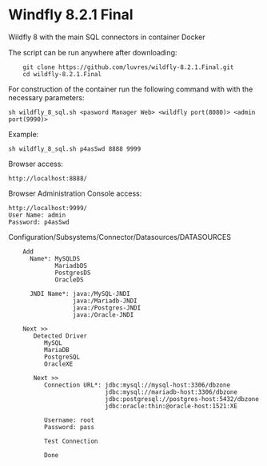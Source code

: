 # Windfly 8.2.1 Final

Wildfly 8 with the main SQL connectors in container Docker

The script can be run anywhere after downloading:

        git clone https://github.com/luvres/wildfly-8.2.1.Final.git
        cd wildfly-8.2.1.Final

For construction of the container run the following command with with the necessary parameters:

	sh wildfly_8_sql.sh <pasword Manager Web> <wildfly port(8080)> <admin port(9990)>

Example:

	sh wildfly_8_sql.sh p4asSwd 8888 9999

Browser access:

	http://localhost:8888/

Browser Administration Console access:

	http://localhost:9999/
	User Name: admin
	Password: p4asSwd


Configuration/Subsystems/Connector/Datasources/DATASOURCES
```
	Add
	  Name*: MySQLDS
	         MariadbDS
	         PostgresDS
	         OracleDS

	  JNDI Name*: java:/MySQL-JNDI
	              java:/Mariadb-JNDI
	              java:/Postgres-JNDI
	              java:/Oracle-JNDI

	Next >>
	   Detected Driver
	      MySQL
	      MariaDB
	      PostgreSQL
	      OracleXE

 	   Next >>
 	      Connection URL*: jdbc:mysql://mysql-host:3306/dbzone
	                       jdbc:mysql://mariadb-host:3306/dbzone
	                       jdbc:postgresql://postgres-host:5432/dbzone
	                       jdbc:oracle:thin:@oracle-host:1521:XE

	      Username: root
	      Password: pass

	      Test Connection

	      Done
```
